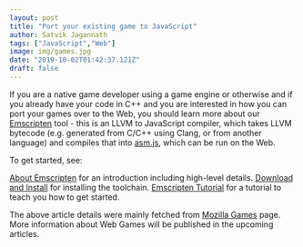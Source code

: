 ```yaml
---
layout: post
title: "Port your existing game to JavaScript"
author: Satvik Jagannath
tags: ["JavaScript","Web"]
image: img/games.jpg
date: "2019-10-02T01:42:37.121Z"
draft: false
---
```


If you are a native game developer using a game engine or otherwise and if you already have your code in C++  and you are interested in how you can port your games over to the Web, you should learn more about our [Emscripten](http://kripken.github.io/emscripten-site/index.html) tool - this is an LLVM to JavaScript compiler, which takes LLVM bytecode (e.g. generated from C/C++ using Clang, or from another language) and compiles that into [asm.js](https://developer.mozilla.org/en-US/docs/Games/Tools/asm.js), which can be run on the Web.


To get started, see:

[About Emscripten](http://kripken.github.io/emscripten-site/docs/introducing_emscripten/about_emscripten.html) for an introduction including high-level details.
[Download and Install](http://kripken.github.io/emscripten-site/docs/getting_started/downloads.html) for installing the toolchain.
[Emscripten Tutorial](http://kripken.github.io/emscripten-site/docs/getting_started/Tutorial.html) for a tutorial to teach you how to get started.

The above article details were mainly fetched from [Mozilla Games](https://developer.mozilla.org/en-US/docs/Games) page. More information about Web Games will be published in the upcoming articles.